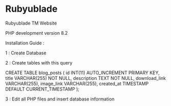 # Rubyublade
Rubyublade TM Website 

PHP development version 8.2

Installation Guide : 

1 : Create Database

2 : Create tables with this query 

CREATE TABLE blog_posts (
    id INT(11) AUTO_INCREMENT PRIMARY KEY,
    title VARCHAR(255) NOT NULL,
    description TEXT NOT NULL,
    download_link VARCHAR(255),
    image_link VARCHAR(255),
    created_at TIMESTAMP DEFAULT CURRENT_TIMESTAMP
);

3 : Edit all PHP files and insert database information
